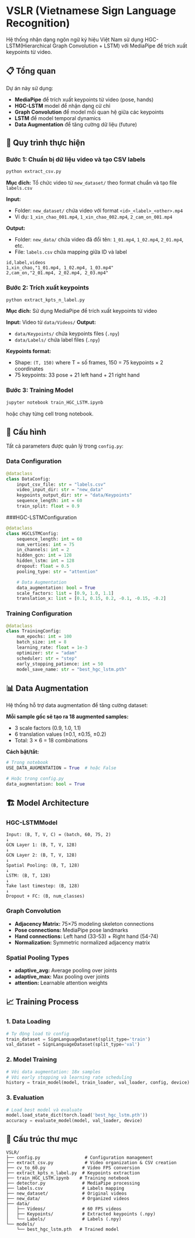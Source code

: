 # VSLR (Vietnamese Sign Language Recognition)

Hệ thống nhận dạng ngôn ngữ ký hiệu Việt Nam sử dụng HGC-LSTM(Hierarchical Graph Convolution + LSTM) với MediaPipe để trích xuất keypoints từ video.

## 📋 Tổng quan

Dự án này sử dụng:

- **MediaPipe** để trích xuất keypoints từ video (pose, hands)
- **HGC-LSTM** model để nhận dạng cử chỉ
- **Graph Convolution** để model mối quan hệ giữa các keypoints
- **LSTM** để model temporal dynamics
- **Data Augmentation** để tăng cường dữ liệu (future)

## 🚀 Quy trình thực hiện

### Bước 1: Chuẩn bị dữ liệu video và tạo CSV labels

```bash
python extract_csv.py
```

**Mục đích:** Tổ chức video từ `new_dataset/` theo format chuẩn và tạo file `labels.csv`

**Input:**

- Folder: `new_dataset/` chứa video với format `<id>_<label>_<other>.mp4`
- Ví dụ: `1_xin_chao_001.mp4`, `1_xin_chao_002.mp4`, `2_cam_on_001.mp4`

**Output:**

- Folder: `new_data/` chứa video đã đổi tên: `1_01.mp4`, `1_02.mp4`, `2_01.mp4`, etc.
- File: `labels.csv` chứa mapping giữa ID và label

```csv
id,label,videos
1,xin_chao,"1_01.mp4, 1_02.mp4, 1_03.mp4"
2,cam_on,"2_01.mp4, 2_02.mp4, 2_03.mp4"
```

### Bước 2: Trích xuất keypoints

```bash
python extract_kpts_n_label.py
```

**Mục đích:** Sử dụng MediaPipe để trích xuất keypoints từ video

**Input:** Video từ `data/Videos/`
**Output:**

- `data/Keypoints/` chứa keypoints files (`.npy`)
- `data/Labels/` chứa label files (`.npy`)

**Keypoints format:**

- Shape: `(T, 150)` where T = số frames, 150 = 75 keypoints × 2 coordinates
- 75 keypoints: 33 pose + 21 left hand + 21 right hand

### Bước 3: Training Model

```bash
jupyter notebook train_HGC_LSTM.ipynb
```

hoặc chạy từng cell trong notebook.

## 🔧 Cấu hình

Tất cả parameters được quản lý trong `config.py`:

### Data Configuration

```python
@dataclass
class DataConfig:
    input_csv_file: str = "labels.csv"
    video_input_dir: str = "new_data"
    keypoints_output_dir: str = "data/Keypoints"
    sequence_length: int = 60
    train_split: float = 0.9
```

###HGC-LSTMConfiguration

```python
@dataclass
class HGCLSTMConfig:
    sequence_length: int = 60
    num_vertices: int = 75
    in_channels: int = 2
    hidden_gcn: int = 128
    hidden_lstm: int = 128
    dropout: float = 0.5
    pooling_type: str = "attention"

    # Data Augmentation
    data_augmentation: bool = True
    scale_factors: list = [0.9, 1.0, 1.1]
    translation_x: list = [0.1, 0.15, 0.2, -0.1, -0.15, -0.2]
```

### Training Configuration

```python
@dataclass
class TrainingConfig:
    num_epochs: int = 100
    batch_size: int = 8
    learning_rate: float = 1e-3
    optimizer: str = "adam"
    scheduler: str = "step"
    early_stopping_patience: int = 50
    model_save_name: str = "best_hgc_lstm.pth"
```

## 📊 Data Augmentation

Hệ thống hỗ trợ data augmentation để tăng cường dataset:

**Mỗi sample gốc sẽ tạo ra 18 augmented samples:**

- 3 scale factors (0.9, 1.0, 1.1)
- 6 translation values (±0.1, ±0.15, ±0.2)
- Total: 3 × 6 = 18 combinations

**Cách bật/tắt:**

```python
# Trong notebook
USE_DATA_AUGMENTATION = True  # hoặc False

# Hoặc trong config.py
data_augmentation: bool = True
```

## 🏗️ Model Architecture

### HGC-LSTMModel

```
Input: (B, T, V, C) = (batch, 60, 75, 2)
↓
GCN Layer 1: (B, T, V, 128)
↓
GCN Layer 2: (B, T, V, 128)
↓
Spatial Pooling: (B, T, 128)
↓
LSTM: (B, T, 128)
↓
Take last timestep: (B, 128)
↓
Dropout + FC: (B, num_classes)
```

### Graph Convolution

- **Adjacency Matrix:** 75×75 modeling skeleton connections
- **Pose connections:** MediaPipe pose landmarks
- **Hand connections:** Left hand (33-53) + Right hand (54-74)
- **Normalization:** Symmetric normalized adjacency matrix

### Spatial Pooling Types

- **adaptive_avg:** Average pooling over joints
- **adaptive_max:** Max pooling over joints
- **attention:** Learnable attention weights

## 📈 Training Process

### 1. Data Loading

```python
# Tự động load từ config
train_dataset = SignLanguageDataset(split_type='train')
val_dataset = SignLanguageDataset(split_type='val')
```

### 2. Model Training

```python
# Với data augmentation: 18x samples
# Với early stopping và learning rate scheduling
history = train_model(model, train_loader, val_loader, config, device)
```

### 3. Evaluation

```python
# Load best model và evaluate
model.load_state_dict(torch.load('best_hgc_lstm.pth'))
accuracy = evaluate_model(model, val_loader, device)
```

## 📁 Cấu trúc thư mục

```
VSLR/
├── config.py                 # Configuration management
├── extract_csv.py            # Video organization & CSV creation
├── cv_to_60.py              # Video FPS conversion
├── extract_kpts_n_label.py  # Keypoints extraction
├── train_HGC_LSTM.ipynb    # Training notebook
├── detector.py              # MediaPipe processing
├── labels.csv               # Labels mapping
├── new_dataset/             # Original videos
├── new_data/                # Organized videos
├── data/
│   ├── Videos/              # 60 FPS videos
│   ├── Keypoints/           # Extracted keypoints (.npy)
│   └── Labels/              # Labels (.npy)
└── models/
    └── best_hgc_lstm.pth   # Trained model
```
